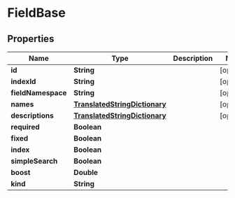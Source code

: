 
# FieldBase

## Properties
Name | Type | Description | Notes
------------ | ------------- | ------------- | -------------
**id** | **String** |  |  [optional]
**indexId** | **String** |  |  [optional]
**fieldNamespace** | **String** |  |  [optional]
**names** | [**TranslatedStringDictionary**](TranslatedStringDictionary.md) |  |  [optional]
**descriptions** | [**TranslatedStringDictionary**](TranslatedStringDictionary.md) |  |  [optional]
**required** | **Boolean** |  | 
**fixed** | **Boolean** |  | 
**index** | **Boolean** |  | 
**simpleSearch** | **Boolean** |  | 
**boost** | **Double** |  | 
**kind** | **String** |  | 



